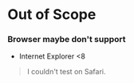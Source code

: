 # Out of Scope

### Browser maybe don't support

- Internet Explorer <8

> I couldn't test on Safari.
